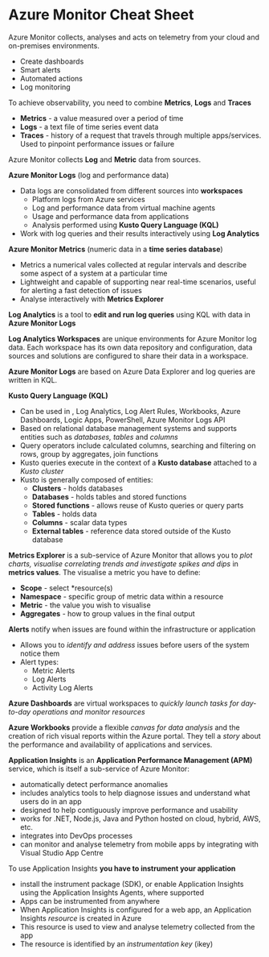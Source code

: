 # Azure Monitor Cheat Sheet

Azure Monitor collects, analyses and acts on telemetry from your cloud and on-premises environments.  

- Create dashboards
- Smart alerts
- Automated actions
- Log monitoring

To achieve observability, you need to combine **Metrics**, **Logs** and **Traces**

- **Metrics** - a value measured over a period of time
- **Logs** - a text file of time series event data
- **Traces** - history of a request that travels through multiple apps/services.  Used to pinpoint performance issues or failure

Azure Monitor collects **Log** and **Metric** data from sources.

**Azure Monitor Logs** (log and performance data)

- Data logs are consolidated from different sources into **workspaces**
  - Platform logs from Azure services
  - Log and performance data from virtual machine agents
  - Usage and performance data from applications
  - Analysis performed using **Kusto Query Language (KQL)**
- Work with log queries and their results interactively using **Log Analytics**

**Azure Monitor Metrics** (numeric data in a **time series database**)

- Metrics a numerical vales collected at regular intervals and describe some aspect of a system at a particular time
- Lightweight and capable of supporting near real-time scenarios, useful for alerting a fast detection of issues
- Analyse interactively with **Metrics Explorer**

**Log Analytics** is a tool to **edit and run log queries** using KQL with data in **Azure Monitor Logs**

**Log Analytics Workspaces** are unique environments for Azure Monitor log data.  Each workspace has its own data repository and configuration, data sources and solutions are configured to share their data in a workspace.

**Azure Monitor Logs** are based on Azure Data Explorer and log queries are written in KQL.

**Kusto Query Language (KQL)**

- Can be used in , Log Analytics, Log Alert Rules, Workbooks, Azure Dashboards, Logic Apps, PowerShell, Azure Monitor Logs API
- Based on relational database management systems and supports entities such as *databases, tables* and *columns*
- Query operators include calculated columns, searching and filtering on rows, group by aggregates, join functions
- Kusto queries execute in the context of a **Kusto database** attached to a *Kusto cluster*
- Kusto is generally composed of entities:
  - **Clusters** - holds databases
  - **Databases** - holds tables and stored functions
  - **Stored functions** - allows reuse of Kusto queries or query parts
  - **Tables** - holds data
  - **Columns** - scalar data types
  - **External tables** - reference data stored outside of the Kusto database

**Metrics Explorer** is a sub-service of Azure Monitor that allows you to *plot charts, visualise correlating trends and investigate spikes and dips* in **metrics values**.  The visualise a metric you have to define:

- **Scope** - select *resource(s)
- **Namespace** - specific group of metric data within a resource
- **Metric** - the value you wish to visualise
- **Aggregates** - how to group values in the final output 

**Alerts** notify when issues are found within the infrastructure or application

- Allows you to *identify and address* issues before users of the system notice them
- Alert types:
  - Metric Alerts
  - Log Alerts
  - Activity Log Alerts

**Azure Dashboards** are virtual workspaces to *quickly launch tasks for day-to-day operations and monitor resources*

**Azure Workbooks** provide a flexible *canvas for data analysis* and the creation of rich visual reports within the Azure portal.  They tell a *story* about the performance and availability of applications and services.

**Application Insights** is an **Application Performance Management (APM)** service, which is itself a sub-service of Azure Monitor:

- automatically detect performance anomalies
- includes analytics tools to help diagnose issues and understand what users do in an app
- designed to help contiguously improve performance and usability
- works for .NET, Node.js, Java and Python hosted on cloud, hybrid, AWS, etc.
- integrates into DevOps processes
- can monitor and analyse telemetry from mobile apps by integrating with Visual Studio App Centre

To use Application Insights **you have to instrument your application**

- install the instrument package (SDK), or enable Application Insights using the Application Insights Agents, where supported
- Apps can be instrumented from anywhere
- When Application Insights is configured for a web app, an Application Insights *resource* is created in Azure
- This resource is used to view and analyse telemetry collected from the app
- The resource is identified by an *instrumentation key* (ikey)